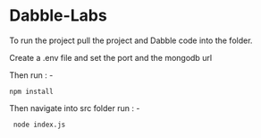 # Dabble-Labs 
To run the project pull the project and Dabble code into the folder.

Create a .env file and set the port and the mongodb url

Then run : - 

<pre><code>npm install </pre></code>

Then navigate into src folder run : - 

<pre><code> node index.js </code></pre>
